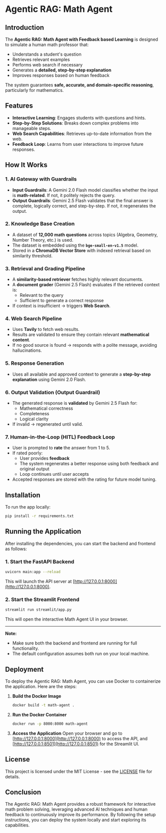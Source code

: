 # Agentic RAG: Math Agent

## Introduction  
The **Agentic RAG: Math Agent with Feedback based Learning** is designed to simulate a human math professor that:  
- Understands a student's question  
- Retrieves relevant examples  
- Performs web search if necessary  
- Generates a **detailed, step-by-step explanation**  
- Improves responses based on human feedback  

The system guarantees **safe, accurate, and domain-specific reasoning**, particularly for mathematics.

## Features
- **Interactive Learning**: Engages students with questions and hints.
- **Step-by-Step Solutions**: Breaks down complex problems into manageable steps.
- **Web Search Capabilities**: Retrieves up-to-date information from the web.
- **Feedback Loop**: Learns from user interactions to improve future responses.

## How It Works  

### 1. AI Gateway with Guardrails  
- **Input Guardrails**: A Gemini 2.0 Flash model classifies whether the input is **math-related**. If not, it politely rejects the query.  
- **Output Guardrails**: Gemini 2.5 Flash validates that the final answer is complete, logically correct, and step-by-step. If not, it regenerates the output.

### 2. Knowledge Base Creation  
- A dataset of **12,000 math questions** across topics (Algebra, Geometry, Number Theory, etc.) is used.  
- The dataset is embedded using the **`bge-small-en-v1.5`** model.  
- Stored in a **ChromaDB Vector Store** with indexed retrieval based on similarity threshold.

### 3. Retrieval and Grading Pipeline  
- A **similarity-based retriever** fetches highly relevant documents.  
- A **document grader** (Gemini 2.5 Flash) evaluates if the retrieved context is:  
  - Relevant to the query  
  - Sufficient to generate a correct response  
- If context is insufficient → triggers **Web Search**.

### 4. Web Search Pipeline  
- Uses **Tavily** to fetch web results.  
- Results are validated to ensure they contain relevant **mathematical content**.  
- If no good source is found → responds with a polite message, avoiding hallucinations.

### 5. Response Generation  
- Uses all available and approved context to generate a **step-by-step explanation** using Gemini 2.0 Flash.

### 6. Output Validation (Output Guardrail)  
- The generated response is **validated** by Gemini 2.5 Flash for:  
  - Mathematical correctness  
  - Completeness  
  - Logical clarity  
- If invalid → regenerated until valid.

### 7. Human-in-the-Loop (HITL) Feedback Loop  
- User is prompted to **rate** the answer from 1 to 5.  
- If rated poorly:  
  - User provides **feedback**  
  - The system regenerates a better response using both feedback and original output  
  - Loop continues until user accepts  
- Accepted responses are stored with the rating for future model tuning.

## Installation  

To run the app locally:  
```bash
pip install -r requirements.txt
```

## Running the Application

After installing the dependencies, you can start the backend and frontend as follows:

### 1. Start the FastAPI Backend
```bash
uvicorn main:app --reload
```
This will launch the API server at [http://127.0.0.1:8000](http://127.0.0.1:8000).

### 2. Start the Streamlit Frontend
```bash
streamlit run streamlit/app.py
```
This will open the interactive Math Agent UI in your browser.

---
**Note:**  
- Make sure both the backend and frontend are running for full functionality.
- The default configuration assumes both run on your local machine.

## Deployment

To deploy the Agentic RAG: Math Agent, you can use Docker to containerize the application. Here are the steps:

1. **Build the Docker Image**
   ```bash
   docker build -t math-agent .
   ```

2. **Run the Docker Container**
   ```bash
   docker run -p 8000:8000 math-agent
   ```

3. **Access the Application**
   Open your browser and go to [http://127.0.0.1:8000](http://127.0.0.1:8000) to access the API, and [http://127.0.0.1:8501](http://127.0.0.1:8501) for the Streamlit UI.

## License
This project is licensed under the MIT License - see the [LICENSE](LICENSE) file for details.

## Conclusion
The Agentic RAG: Math Agent provides a robust framework for interactive math problem solving, leveraging advanced AI techniques and human feedback to continuously improve its performance. By following the setup instructions, you can deploy the system locally and start exploring its capabilities.